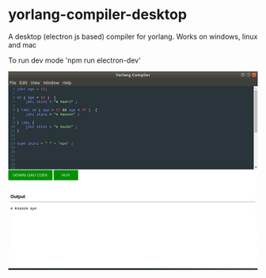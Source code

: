 # yorlang-compiler-desktop
A desktop (electron js based) compiler for yorlang. Works on windows, linux and mac 

To run dev mode 'npm run electron-dev'

![alt text](https://raw.githubusercontent.com/Demi-ob/yorlang-compiler-desktop/master/screenshot.jpeg)

